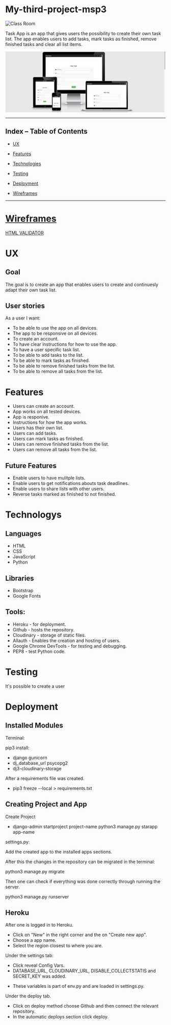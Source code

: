 # My-third-project-msp3

![Class Room](http://flask-msp3.herokuapp.com/login)


Task App is an app that gives users the possibility to create their own task list. The app enables users to add tasks, mark tasks as finished, remove finished tasks and clear all list items.  


![Screenshot 2022-02-10 at 11.09.21.png](https://github.com/AngelArgirov/My-third-project-msp3/blob/main/static/mockups/Screenshot%202022-02-10%20at%2011.09.21.png)



 ***  

 ## Index – Table of Contents   
 

* [UX](#User-Experience)  

* [Features](#Features)  

* [Technologies](#Technologies)  

* [Testing](#Testing)  

* [Deployment](#Deployment)    

* [Wireframes](#Wireframes)  


***  

# [Wireframes](https://github.com/AngelArgirov/My-third-project-msp3/tree/main/WIREFRAMES)


 [HTML VALIDATOR](https://github.com/AngelArgirov/My-third-project-msp3/blob/main/WIREFRAMES/Screenshot%202022-02-10%20at%2010.56.31.png)


# UX

## Goal

The goal is to create an app that enables users to create and continuesly adapt their own task list.

## User stories

As a user I want:

* To be able to use the app on all devices.
* The app to be responsive on all devices.
* To create an account.
* To have clear instructions for how to use the app.
* To have a user specific task list.
* To be able to add tasks to the list.
* To be able to mark tasks as finished.
* To be able to remove finished tasks from the list.
* To be able to remove all tasks from the list.

# Features

* Users can create an account.
* App works on all tested devices.
* App is responive.
* Instructions for how the app works.
* Users has their own list.
* Users can add tasks.
* Users can mark tasks as finished.
* Users can remove finished tasks from the list.
* Users can remove all tasks from the list.

## Future Features

* Enable users to have mulitple lists.
* Enable users to get notifications abouts task deadlines.
* Enable users to share lists with other users.
* Reverse tasks marked as finished to not finished.

# Technologys

## Languages

* HTML
* CSS 
* JavaScript
* Python

## Libraries

* Bootstrap 
* Google Fonts

## Tools:

* Heroku - for deployment.
* Github - hosts the repository.
* Cloudinary - storage of static files. 
* Allauth - Enables the creation and hosting of users.
* Google Chrome DevTools - for testing and debugging.
* PEP8 - test Python code.

# Testing

It's possible to create a user

# Deployment 


## Installed Modules

Terminal:

pip3 install:
* django gunicorn
* dj_database_url psycopg2
* dj3-cloudinary-storage

After a requirements file was created.
* pip3 freeze --local > requirements.txt

## Creating Project and App

Create Project
* django-admin startproject project-name
python3 manage.py starapp app-name

settings.py:

Add the created app to the installed apps sections.

After this the changes in the repository can be migrated in the terminal:

python3 manage.py migrate

Then one can check if everything was done correctly through running the server.

python3 manage.py runserver

## Heroku

After one is logged in to Heroku.
* Click on "New" in the right corner and the on "Create new app".
* Choose a app name.
* Select the region closest to where you are.

Under the settings tab:
* Click reveal Config Vars.
* DATABASE_URL, CLOUDINARY_URL, DISABLE_COLLECTSTATIS and SECRET_KEY was added.
 - These variables is part of env.py and are loaded in settings.py.

Under the deploy tab.
* Click on deploy method choose Github and then connect the relevant repository.
* In the automatic deploys section click deploy.


